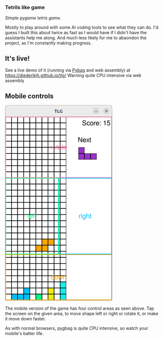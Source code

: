 ### Tetrils like game

*Simple pygame tetris game.*

Mostly to play around with some AI coding tools to see what they can do.  I'd guess I built this about twice as fast as I would have if I didn't have the assistants help me along.  And much less likely for me to abaondon the project, as I'm constantly making progress.

## It's live!


See a live demo of it (running via [Pybag](https://pygame-web.github.io/) and web assembly) at https://diederikjh.github.io/tlg/   Warning quite CPU intensive via web assembly

## Mobile controls

![Control area example for mobile game](docs/images/control_areas.png)

The mobile version of the game has four control areas as seen above.  Tap the screen on the given area, to move shape left or right or rotate it, or make it move down faster.

As with normal browsers, pygbag is quite CPU intensive, so watch your mobile's batter life.